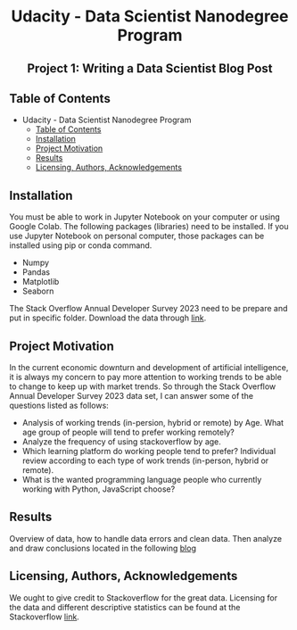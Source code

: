 # <h1 align="center">Udacity - Data Scientist Nanodegree Program</h1>
<h2 align="center">Project 1: Writing a Data Scientist Blog Post</h2>

## Table of Contents
- Udacity - Data Scientist Nanodegree Program
  - [Table of Contents](#table-of-contents)
  - [Installation ](#installation-)
  - [Project Motivation ](#project-motivation-)
  - [Results ](#results-)
  - [Licensing, Authors, Acknowledgements](#licensing-authors-acknowledgements)

## Installation <a name="Installation"></a>
You must be able to work in Jupyter Notebook on your computer or using Google Colab. The following packages (libraries) need to be installed. If you use Jupyter Notebook on personal computer, those packages can be installed using pip or conda command.

- Numpy
- Pandas
- Matplotlib
- Seaborn

The Stack Overflow Annual Developer Survey 2023 need to be prepare and put in specific folder. Download the data through [link](https://insights.stackoverflow.com/survey). 

## Project Motivation <a name="Motivation"></a>
In the current economic downturn and development of artificial intelligence, it is always my concern to pay more attention to working trends to be able to change to keep up with market trends. So through the Stack Overflow Annual Developer Survey 2023 data set, I can answer some of the questions listed as follows:

- Analysis of working trends (in-persion, hybrid or remote) by Age. What age group of people will tend to prefer working remotely?
- Analyze the frequency of using stackoverflow by age.
- Which learning platform do working people tend to prefer? Individual review according to each type of work trends (in-person, hybrid or remote).
- What is the wanted programming language people who currently working with Python, JavaScript choose?

## Results <a name="Results"></a>
Overview of data, how to handle data errors and clean data. Then analyze and draw conclusions located in the following [blog](https://medium.com/@duypt10/trends-in-working-in-the-information-technology-field-in-canada-daeedb7da869)

## Licensing, Authors, Acknowledgements<a name="Licensing"></a>
We ought to give credit to Stackoverflow for the great data. Licensing for the data and different descriptive statistics can be found at the Stackoverflow [link](https://insights.stackoverflow.com/survey). 
